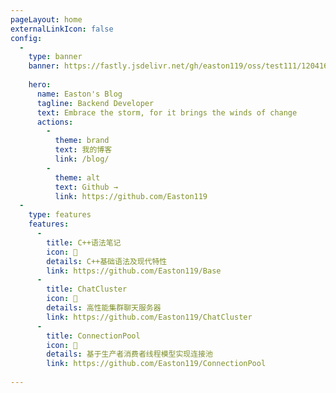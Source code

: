 ```yaml
---
pageLayout: home
externalLinkIcon: false
config:
  -
    type: banner
    banner: https://fastly.jsdelivr.net/gh/easton119/oss/test111/120416478_p0_master1200.jpg
    
    hero:
      name: Easton's Blog
      tagline: Backend Developer
      text: Embrace the storm, for it brings the winds of change
      actions:
        -
          theme: brand
          text: 我的博客
          link: /blog/
        -
          theme: alt
          text: Github →
          link: https://github.com/Easton119
  -
    type: features
    features:
      - 
        title: C++语法笔记
        icon: 📖
        details: C++基础语法及现代特性
        link: https://github.com/Easton119/Base
      -
        title: ChatCluster
        icon: 🚀
        details: 高性能集群聊天服务器
        link: https://github.com/Easton119/ChatCluster
      -
        title: ConnectionPool
        icon: 📜
        details: 基于生产者消费者线程模型实现连接池
        link: https://github.com/Easton119/ConnectionPool
      
---
```

